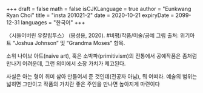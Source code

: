 +++
draft = false
math = false
isCJKLanguage = true
author = "Eunkwang Ryan Choi"
title = "insta 201021-2"
date = 2020-10-21
expiryDate = 2099-12-31
languages = "한국어"
+++

〈시들어버린 유칼립투스〉 (봉성용, 2020). #비평/작품/미술/공예 그림 출처: 위기아트 “Joshua Johnson” 및 “Grandma Moses” 항목. 
 
 소위 나이브 아트(naive art), 혹은 소박파(primitivism)의 전통에서 공예작품은 좀처럼 만나기 어려운데, 그런 의미에서 소장 가치가 제고된다. 
 
 사실은 아는 형이 취미 삼아 만들어서 준 것인데(전공자 아님), 뭐 어떠라. 예술의 범위는 넓히면 그만이고 작품의 가치란 좋은 주인을 만나면 높아지게 마련이다